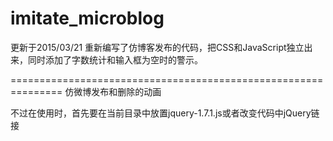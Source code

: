 imitate_microblog
=================

更新于2015/03/21
重新编写了仿博客发布的代码，把CSS和JavaScript独立出来，同时添加了字数统计和输入框为空时的警示。

===============================================================
仿微博发布和删除的动画

不过在使用时，首先要在当前目录中放置jquery-1.7.1.js或者改变代码中jQuery链接
